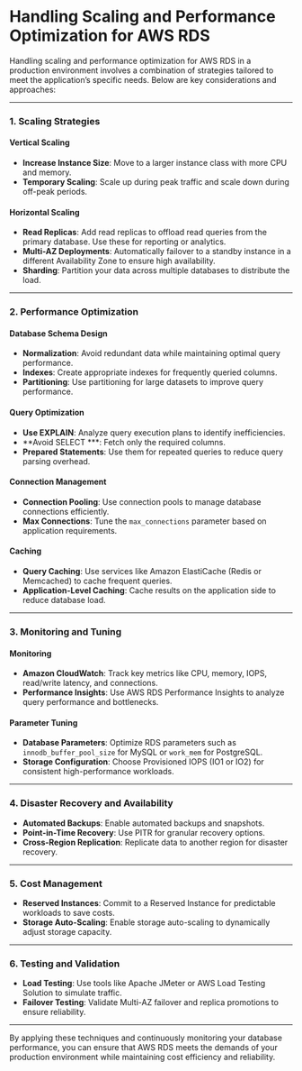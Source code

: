 # Handling Scaling and Performance Optimization for AWS RDS

Handling scaling and performance optimization for AWS RDS in a production environment involves a combination of strategies tailored to meet the application’s specific needs. Below are key considerations and approaches:

---

### **1. Scaling Strategies**
#### **Vertical Scaling**
- **Increase Instance Size**: Move to a larger instance class with more CPU and memory.
- **Temporary Scaling**: Scale up during peak traffic and scale down during off-peak periods.

#### **Horizontal Scaling**
- **Read Replicas**: Add read replicas to offload read queries from the primary database. Use these for reporting or analytics.
- **Multi-AZ Deployments**: Automatically failover to a standby instance in a different Availability Zone to ensure high availability.
- **Sharding**: Partition your data across multiple databases to distribute the load.

---

### **2. Performance Optimization**
#### **Database Schema Design**
- **Normalization**: Avoid redundant data while maintaining optimal query performance.
- **Indexes**: Create appropriate indexes for frequently queried columns.
- **Partitioning**: Use partitioning for large datasets to improve query performance.

#### **Query Optimization**
- **Use EXPLAIN**: Analyze query execution plans to identify inefficiencies.
- **Avoid SELECT ***: Fetch only the required columns.
- **Prepared Statements**: Use them for repeated queries to reduce query parsing overhead.

#### **Connection Management**
- **Connection Pooling**: Use connection pools to manage database connections efficiently.
- **Max Connections**: Tune the `max_connections` parameter based on application requirements.

#### **Caching**
- **Query Caching**: Use services like Amazon ElastiCache (Redis or Memcached) to cache frequent queries.
- **Application-Level Caching**: Cache results on the application side to reduce database load.

---

### **3. Monitoring and Tuning**
#### **Monitoring**
- **Amazon CloudWatch**: Track key metrics like CPU, memory, IOPS, read/write latency, and connections.
- **Performance Insights**: Use AWS RDS Performance Insights to analyze query performance and bottlenecks.

#### **Parameter Tuning**
- **Database Parameters**: Optimize RDS parameters such as `innodb_buffer_pool_size` for MySQL or `work_mem` for PostgreSQL.
- **Storage Configuration**: Choose Provisioned IOPS (IO1 or IO2) for consistent high-performance workloads.

---

### **4. Disaster Recovery and Availability**
- **Automated Backups**: Enable automated backups and snapshots.
- **Point-in-Time Recovery**: Use PITR for granular recovery options.
- **Cross-Region Replication**: Replicate data to another region for disaster recovery.

---

### **5. Cost Management**
- **Reserved Instances**: Commit to a Reserved Instance for predictable workloads to save costs.
- **Storage Auto-Scaling**: Enable storage auto-scaling to dynamically adjust storage capacity.

---

### **6. Testing and Validation**
- **Load Testing**: Use tools like Apache JMeter or AWS Load Testing Solution to simulate traffic.
- **Failover Testing**: Validate Multi-AZ failover and replica promotions to ensure reliability.

---

By applying these techniques and continuously monitoring your database performance, you can ensure that AWS RDS meets the demands of your production environment while maintaining cost efficiency and reliability.